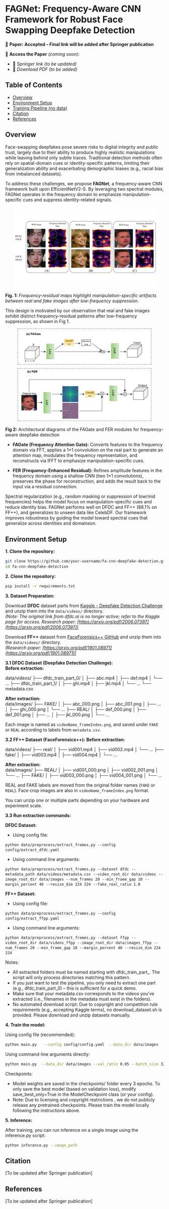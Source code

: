 # FAGNet: Frequency-Aware CNN Framework for Robust Face Swapping Deepfake Detection

📄 **Paper: Accepted – Final link will be added after Springer publication**

📌 **Access the Paper** *(coming soon)*:
- 🔗 *Springer link (to be updated)*
- 📄 *Download PDF (to be added)*

## Table of Contents
- [Overview](#overview)
- [Environment Setup](#environment-setup)
- [Training Pipeline (no data)](#training-pipeline-no-data)
- [Citation](#citation)
- [References](#references)

## Overview

Face-swapping deepfakes pose severe risks to digital integrity and public trust, largely due to their ability to produce highly realistic manipulations while leaving behind only subtle traces. Traditional detection methods often rely on spatial-domain cues or identity-specific patterns, limiting their generalization ability and exacerbating demographic biases (e.g., racial bias from imbalanced datasets).

To address these challenges, we propose **FAGNet**, a frequency-aware CNN framework built upon EfficientNetV2-S. By leveraging two spectral modules, FAGNet operates in the frequency domain to emphasize manipulation-specific cues and suppress identity-related signals.

<p align="center">
  <img src="assets\Figure 1.png" width="90%" alt="Figure 1: Frequency-residual maps of real vs fake faces">
</p>

**Fig. 1:** *Frequency-residual maps highlight manipulation-specific artifacts between real and fake images after low-frequency suppression.*

This design is motivated by our observation that real and fake images exhibit distinct frequency-residual patterns after low-frequency suppression, as shown in Fig 1.


<p align="center">
  <img src="assets\2 method.png" width="85%" alt="Figure 2: FAGate and FER module diagrams">
</p>

**Fig 2:** Architectural diagrams of the FAGate and FER modules for frequency-aware deepfake detection

- **FAGate (Frequency Attention Gate):** Converts features to the frequency domain via FFT, applies a 1×1 convolution on the real part to generate an attention map, modulates the frequency representation, and reconstructs via IFFT to emphasize manipulation-specific cues.

- **FER (Frequency-Enhanced Residual):** Refines amplitude features in the frequency domain using a shallow CNN (two 1×1 convolutions), preserves the phase for reconstruction, and adds the result back to the input via a residual connection.

Spectral regularization (e.g., random masking or suppression of low/mid frequencies) helps the model focus on manipulation-specific cues and reduce identity bias. FAGNet performs well on DFDC and FF++ (88.1% on FF++), and generalizes to unseen data like CelebDF. Our framework improves robustness by guiding the model toward spectral cues that generalize across identities and domainson.


## Environment Setup

**1. Clone the repository:** 

```sh
git clone https://github.com/your-username/fa-cnn-deepfake-detection.git
cd fa-cnn-deepfake-detection
```

**2. Clone the repository:** 

```sh
pip install -r requirements.txt
```

**3. Dataset Preparation:**

Download **DFDC** dataset parts from [Kaggle - Deepfake Detection Challenge](https://www.kaggle.com/c/deepfake-detection-challenge/data) and unzip them into the `data/videos/` directory.  
*(Note: The original link from dfdc.ai is no longer active; refer to the Kaggle page for access. Research paper: [https://arxiv.org/pdf/2006.07397](https://arxiv.org/pdf/2006.07397))*  

Download **FF++** dataset from [FaceForensics++ GitHub](https://github.com/ondyari/FaceForensics) and unzip them into the `data/videos/` directory.  
*(Research paper: [https://arxiv.org/pdf/1901.08971](https://arxiv.org/pdf/1901.08971))* 

**3.1 DFDC Dataset (Deepfake Detection Challenge):**  
**Before extraction:**  


data/videos/
├── dfdc_train_part_0/
│   ├── abc.mp4
│   ├── def.mp4
│   └── ...
├── dfdc_train_part_1/
│   ├── ghi.mp4
│   ├── jkl.mp4
│   └── ...
└── metadata.csv

**After extraction:**  
data/images/
├── FAKE/
│   ├── abc_000.png
│   ├── abc_001.png
│   ├── ...
│   ├── ghi_000.png
│   └── ...
├── REAL/
│   ├── def_000.png
│   ├── def_001.png
│   ├── ...
│   ├── jkl_000.png
│   └── ...

Each image is named as `videoName_frameIndex.png`, and saved under `FAKE` or `REAL` according to labels from `metadata.csv`.

**3.2 FF++ Dataset (FaceForensics++):**
**Before extraction:**  

data/videos/
├── real/
│ ├── vid001.mp4
│ ├── vid002.mp4
│ └── ...
├── fake/
│ ├── vid003.mp4
│ ├── vid004.mp4
│ └── ...


**After extraction:**  
data/images/
├── REAL/
│ ├── vid001_000.png
│ ├── vid002_001.png
│ └── ...
├── FAKE/
│ ├── vid003_000.png
│ ├── vid004_001.png
│ └── ...

REAL and FAKE labels are moved from the original folder names (`FAKE` or `REAL`). Face crop images are also in `videoName_frameIndex.png` format.

You can unzip one or multiple parts depending on your hardware and experiment scale.

**3.3 Run extraction commands:**

**DFDC Dataset:**

- Using config file:
```
python data/preprocess/extract_frames.py --config config/extract_dfdc.yaml
```

- Using command line arguments:
```
python data/preprocess/extract_frames.py --dataset dfdc --metadata_path data/videos/metadata.csv --video_root_dir data/videos --image_root_dir data/images --num_frames 20 --min_frame_gap 10 --margin_percent 40 --resize_dim 224 224 --fake_real_ratio 1.0
```

**FF++ Dataset:**

- Using config file:
```
python data/preprocess/extract_frames.py --config config/extract_ffpp.yaml
```

- Using command line arguments:
```
python data/preprocess/extract_frames.py --dataset ffpp --video_root_dir data/videos_ffpp --image_root_dir data/images_ffpp --num_frames 20 --min_frame_gap 10 --margin_percent 40 --resize_dim 224 224
```

Notes:
- All extracted folders must be named starting with dfdc_train_part_. The script will only process directories matching this pattern.
- If you just want to test the pipeline, you only need to extract one part (e.g., dfdc_train_part_0) – this is sufficient for a quick demo.
- Make sure that your metadata.csv corresponds to the videos you've extracted (i.e., filenames in the metadata must exist in the folders).
- No automated download script: Due to copyright and competition rule requirements (e.g., accepting Kaggle terms), no download_dataset.sh is provided. Please download and unzip datasets manually.

**4. Train the model:**

Using config file (recommended): 
```sh
python main.py   --config config/config.yaml  --data_dir data/images
```

Using command-line arguments directly:
```sh
python main.py  --data_dir data/images --val_ratio 0.05 --batch_size 32 --num_workers 4 --device cuda --opt adam --sched cosine --warmup linear --warmup_epochs 3 
```

Checkpoints:
- Model weights are saved in the checkpoints/ folder every 3 epochs. To only save the best model (based on validation loss), modify save_best_only=True in the ModelCheckpoint class (or your config).
- Note: Due to licensing and copyright restrictions , we do not publicly release any pretrained checkpoints. Please train the model locally following the instructions above.

**5. Inference:**

After training, you can run inference on a single image using the inference.py script:
```sh
python inference.py --image_path
```

## Citation

[To be updated after Springer publication]

## References

[To be updated after Springer publication]